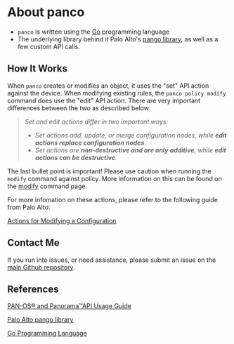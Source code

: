 # About panco

* `panco` is written using the [Go](https://golang.org) programming language
* The underlying library behind it Palo Alto's [pango library](https://github.com/PaloAltoNetworks/pango), as well as a few custom API calls.

## How It Works

When `panco` creates or modifies an object, it uses the "set" API action against
the device. When modifying existing rules, the `panco policy modify` command does use the "edit" API action. There are very important differences between
 the two as described below.

> _Set and edit actions differ in two important ways:_
> * _Set actions add, update, or merge configuration nodes, while **edit actions replace configuration nodes**._
> * _Set actions are **non-destructive and are only additive**, while **edit actions can be destructive**._

The last bullet point is important! Please use caution when running the `modify` command against policy. More information on this can be found on the [modify](https://panco.dev/policy_modify.html) command page. 

For more infomation on these actions, please refer to the following guide from Palo Alto:

[Actions for Modifying a Configuration](https://docs.paloaltonetworks.com/pan-os/9-0/pan-os-panorama-api/pan-os-xml-api-request-types/pan-os-xml-api-request-types-and-actions/configuration-actions/actions-for-modifying-a-configuration.html)

## Contact Me

If you run into issues, or need assistance, please submit an issue on the [main Github repository](https://github.com/scottdware/panco).

## References

[PAN-OS® and Panorama™API Usage Guide](https://docs.paloaltonetworks.com/pan-os/9-0/pan-os-panorama-api.html)

[Palo Alto pango library](https://github.com/PaloAltoNetworks/pango)

[Go Programming Language](https://golang.org)